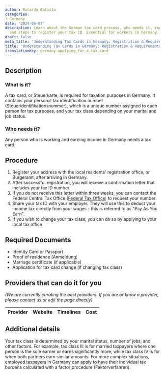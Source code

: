 ```yaml
---
author: Ricardo Batista
categories:
- Germany
date: '2024-06-07'
description: Learn about the German tax card process, who needs it, required documents,
  and steps to register your tax ID. Essential for workers in Germany.
draft: false
meta_title: 'Understanding Tax Cards in Germany: Registration & Requirements'
title: 'Understanding Tax Cards in Germany: Registration & Requirements'
translationKey: germany-applying_for_a_tax_card
---
```


## Description
### What is it?
A tax card, or Steuerkarte, is required for taxation purposes in Germany. It contains your personal tax identification number (Steueridentifikationsnummer), which is a unique number assigned to each person for tax purposes, and your tax class depending on your marital and job status.

### Who needs it?
Any person who is working and earning income in Germany needs a tax card.

## Procedure
1. Register your address with the local residents' registration office, or Bürgeramt, after arriving in Germany.
2. After successful registration, you will receive a confirmation letter that includes your tax ID number.
3. If you do not receive this letter within three weeks, you can contact the Federal Central Tax Office ([Federal Tax Office](https://www.bzst.de/DE/Home/home_node.html)) to request your number.
4. Share your tax ID with your employer. They will use this to deduct your income tax directly from your wages - this is referred to as "Pay As You Earn".
5. If you wish to change your tax class, you can do so by applying to your local tax office. 

## Required Documents
- Identity Card or Passport
- Proof of residence (Anmeldung)
- Marriage certificate (if applicable)
- Application for tax card change (if changing tax class)

## Providers that can do it for you

_(We are currently curating the best providers. If you are or know a provider, please contact us or edit the page directly)_

| Provider        |     Website     |     Timelines    |       Cost      |
| --------------- | --------------- |  :-------------: | :-------------: |

## Additional details
Your tax class is determined by your marital status, number of jobs, and other factors. For example, tax class III is for married taxpayers where one person is the sole earner or earns significantly more, while tax class IV is for when both partners earn similar amounts. For more complex situations, employed taxpayers in Germany can apply to have their individual tax burdens calculated with a factor procedure (Faktorverfahren).